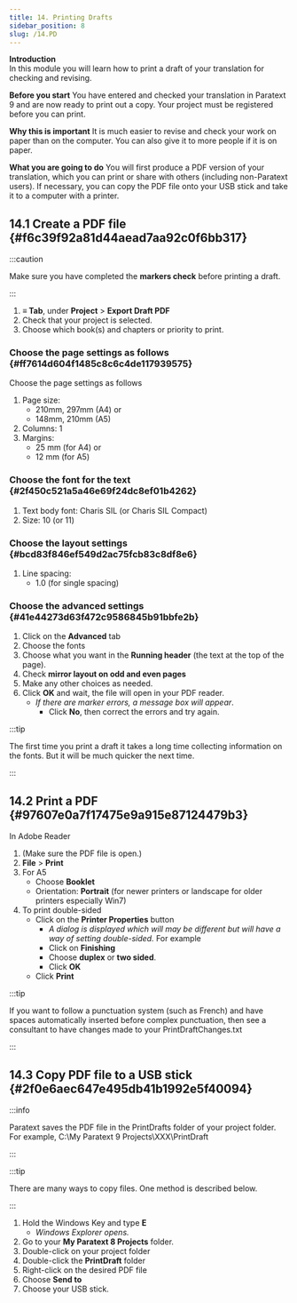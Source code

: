 ```yaml
---
title: 14. Printing Drafts
sidebar_position: 8
slug: /14.PD
---
```




**Introduction**  
In this module you will learn how to print a draft of your translation for checking and revising.


**Before you start**
You have entered and checked your translation in Paratext 9 and are now ready to print out a copy. Your project must be registered before you can print.


**Why this is important**
It is much easier to revise and check your work on paper than on the computer. You can also give it to more people if it is on paper.


**What you are going to do**
You will first produce a PDF version of your translation, which you can print or share with others (including non-Paratext users). If necessary, you can copy the PDF file onto your USB stick and take it to a computer with a printer.


## 14.1 Create a PDF file {#f6c39f92a81d44aead7aa92c0f6bb317}


:::caution


Make sure you have completed the **markers check** before printing a draft.


:::

1. **≡ Tab**, under **Project** &gt; **Export Draft PDF**
1. Check that your project is selected.
1. Choose which book(s) and chapters or priority to print.

### Choose the page settings as follows {#ff7614d604f1485c8c6c4de117939575}


Choose the page settings as follows

1. Page size:
	- 210mm, 297mm (A4) or
	- 148mm, 210mm (A5)
1. Columns: 1
1. Margins:
	- 25 mm (for A4) or
	- 12 mm (for A5)

### Choose the font for the text {#2f450c521a5a46e69f24dc8ef01b4262}

1. Text body font: Charis SIL (or Charis SIL Compact)
1. Size: 10 (or 11)

### Choose the layout settings {#bcd83f846ef549d2ac75fcb83c8df8e6}

1. Line spacing:
	- 1.0 (for single spacing)

### Choose the advanced settings {#41e44273d63f472c9586845b91bbfe2b}

1. Click on the **Advanced** tab
1. Choose the fonts
1. Choose what you want in the **Running header** (the text at the top of the page).
1. Check **mirror layout on odd and even pages**
1. Make any other choices as needed.
1. Click **OK** and wait, the file will open in your PDF reader.
	- _If there are marker errors, a message box will appear_.
		- Click **No**, then correct the errors and try again.

:::tip


The first time you print a draft it takes a long time collecting information on the fonts. But it will be much quicker the next time.


:::


## 14.2 Print a PDF {#97607e0a7f17475e9a915e87124479b3}


In Adobe Reader

1. (Make sure the PDF file is open.)
1. **File** &gt; **Print**
1. For A5
	- Choose **Booklet**
	- Orientation: **Portrait** (for newer printers or landscape for older printers especially Win7)
1. To print double-sided
	- Click on the **Printer Properties** button
		- _A dialog is displayed which will may be different but will have a way of setting double-sided._ For example
		- Click on **Finishing**
		- Choose **duplex** or **two sided**.
		- Click **OK**
	- Click **Print**

:::tip

If you want to follow a punctuation system (such as French) and have spaces automatically inserted before complex punctuation, then see a consultant to have changes made to your PrintDraftChanges.txt

:::




## 14.3 Copy PDF file to a USB stick {#2f0e6aec647e495db41b1992e5f40094}


:::info


Paratext saves the PDF file in the PrintDrafts folder of your project folder. For example, C:\My Paratext 9 Projects\XXX\PrintDraft


:::


:::tip


There are many ways to copy files. One method is described below.


:::

1. Hold the Windows Key and type **E**
	- _Windows Explorer opens._
1. Go to your **My Paratext 8 Projects** folder.
1. Double-click on your project folder
1. Double-click the **PrintDraft** folder
1. Right-click on the desired PDF file
1. Choose **Send to**
1. Choose your USB stick.
